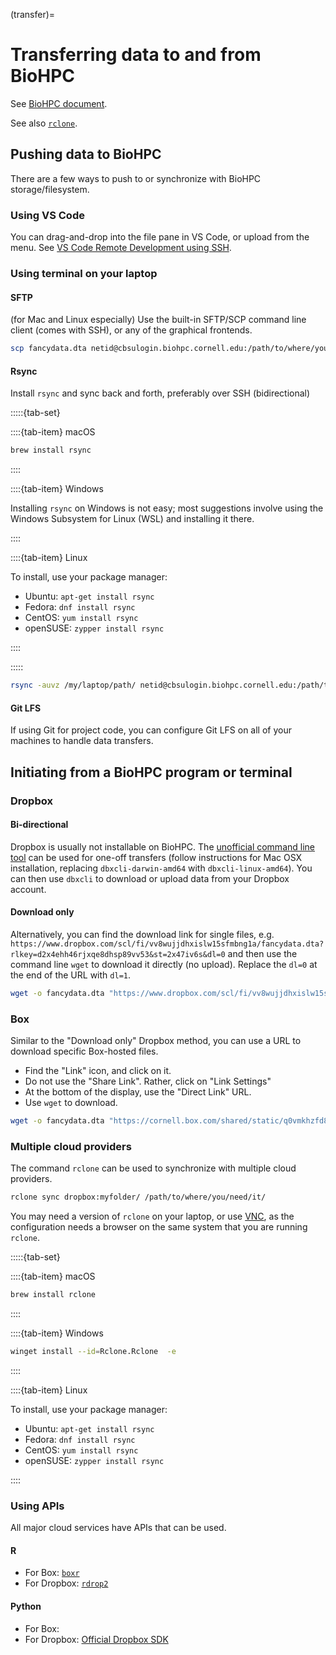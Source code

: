 (transfer)=
# Transferring data to and from BioHPC

See [BioHPC document](https://biohpc.cornell.edu/lab/doc/accessing_data_on_BioHPC.pdf). 

See also [`rclone`](https://biohpc.cornell.edu/lab/userguide.aspx?a=software&i=665#c).

## Pushing data to BioHPC

There are a few ways to push to or synchronize with BioHPC storage/filesystem.

### Using VS Code

You can drag-and-drop into the file pane in VS Code, or upload from the menu. See [VS Code Remote Development using SSH](https://code.visualstudio.com/docs/remote/ssh).

### Using terminal on your laptop

#### SFTP

(for Mac and Linux especially) Use the built-in SFTP/SCP command line client (comes with SSH), or any of the graphical frontends. 

```bash
scp fancydata.dta netid@cbsulogin.biohpc.cornell.edu:/path/to/where/you/need/it/
```

#### Rsync

Install `rsync` and sync back and forth, preferably over SSH (bidirectional)


:::::{tab-set}

::::{tab-item} macOS

```bash
brew install rsync
```

::::

::::{tab-item} Windows

Installing `rsync` on Windows is not easy; most suggestions involve using the Windows Subsystem for Linux (WSL) and installing it there.

::::

::::{tab-item} Linux

To install, use your package manager:

- Ubuntu: `apt-get install rsync`
- Fedora: `dnf install rsync`
- CentOS: `yum install rsync`
- openSUSE: `zypper install rsync`

::::

:::::


```bash
rsync -auvz /my/laptop/path/ netid@cbsulogin.biohpc.cornell.edu:/path/to/where/you/need/it/
```

#### Git LFS

If using Git for project code, you can configure Git LFS on all of your machines to handle data transfers.

## Initiating from a BioHPC program or terminal

### Dropbox 

#### Bi-directional

Dropbox is usually not installable on BioHPC. The [unofficial command line tool](https://github.com/dropbox/dbxcli) can be used for one-off transfers (follow instructions for Mac OSX installation, replacing `dbxcli-darwin-amd64` with `dbxcli-linux-amd64`). You can then use `dbxcli` to download or upload data from your Dropbox account.

#### Download only

Alternatively, you can find the download link for single files, e.g. `https://www.dropbox.com/scl/fi/vv8wujjdhxislw15sfmbng1a/fancydata.dta?rlkey=d2x4ehh46rjxqe8dhsp89vv53&st=2x47iv6s&dl=0` and then use the command line `wget` to download it directly (no upload). Replace the `dl=0` at the end of the URL with `dl=1`.

```bash
wget -o fancydata.dta "https://www.dropbox.com/scl/fi/vv8wujjdhxislw15sfmbng1a/fancydata.dta?rlkey=d2x4ehh46rjxqe8dhsp89vv53&st=2x47iv6s&dl=1"
```

### Box

Similar to the "Download only" Dropbox method, you can use a URL to download specific Box-hosted files. 

- Find the "Link" icon, and click on it.
- Do not use the "Share Link". Rather, click on "Link Settings"
- At the bottom of the display, use the "Direct Link" URL.
- Use `wget` to download.

```bash
wget -o fancydata.dta "https://cornell.box.com/shared/static/q0vmkhzfd8mrcl9wzgeub5x74a8yoh8u.dta"
```

### Multiple cloud providers

The command `rclone` can be used to synchronize with multiple cloud providers. 

```bash
rclone sync dropbox:myfolder/ /path/to/where/you/need/it/
```

You may need a version of `rclone` on your laptop, or use [VNC](vnc), as the configuration needs a browser on the same system that you are running `rclone`. 


:::::{tab-set}

::::{tab-item} macOS

```bash
brew install rclone
```

::::

::::{tab-item} Windows

```bash
winget install --id=Rclone.Rclone  -e
```

::::

::::{tab-item} Linux

To install, use your package manager:

- Ubuntu: `apt-get install rsync`
- Fedora: `dnf install rsync`
- CentOS: `yum install rsync`
- openSUSE: `zypper install rsync`

::::

### Using APIs

All major cloud services have APIs that can be used. 

#### R

- For Box: [`boxr`](https://r-box.github.io/boxr/index.html)
- For Dropbox: [`rdrop2`](https://github.com/karthik/rdrop2)

#### Python

- For Box:
- For Dropbox: [Official Dropbox SDK](https://github.com/dropbox/dropbox-sdk-python)
